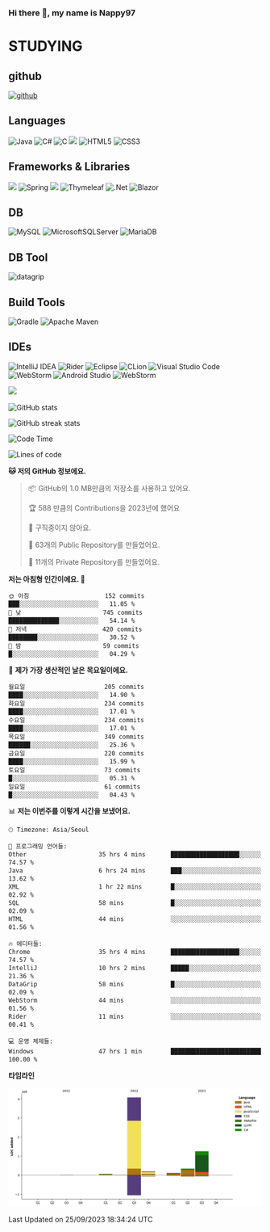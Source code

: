 ### Hi there 👋, my name is Nappy97

# STUDYING
## github
[<img src='https://cdn.jsdelivr.net/npm/simple-icons@3.0.1/icons/github.svg' alt='github' height='40'>](https://github.com/Nappy97)  

## Languages
![Java](https://img.shields.io/badge/java-%23ED8B00.svg?style=for-the-badge&logo=openjdk&logoColor=white) ![C#](https://img.shields.io/badge/c%23-%23239120.svg?style=for-the-badge&logo=c-sharp&logoColor=white) ![C](https://img.shields.io/badge/c-%2300599C.svg?style=for-the-badge&logo=c&logoColor=white) <img src="https://img.shields.io/badge/javascript-F7DF1E?style=for-the-badge&logo=javascript&logoColor=black"> ![HTML5](https://img.shields.io/badge/html5-%23E34F26.svg?style=for-the-badge&logo=html5&logoColor=white) ![CSS3](https://img.shields.io/badge/css3-%231572B6.svg?style=for-the-badge&logo=css3&logoColor=white)

## Frameworks & Libraries
<img src="https://img.shields.io/badge/bootstrap-7952B3?style=for-the-badge&logo=bootstrap&logoColor=white"> ![Spring](https://img.shields.io/badge/spring-%236DB33F.svg?style=for-the-badge&logo=spring&logoColor=white) <img src="https://img.shields.io/badge/jQuery-0769AD?style=for-the-badge&logo=jquery&logoColor=white"> ![Thymeleaf](https://img.shields.io/badge/Thymeleaf-%23005C0F.svg?style=for-the-badge&logo=Thymeleaf&logoColor=white) ![.Net](https://img.shields.io/badge/.NET-5C2D91?style=for-the-badge&logo=.net&logoColor=white) ![Blazor](https://img.shields.io/badge/blazor-%235C2D91.svg?style=for-the-badge&logo=blazor&logoColor=white)

## DB
![MySQL](https://img.shields.io/badge/mysql-%2300f.svg?style=for-the-badge&logo=mysql&logoColor=white) ![MicrosoftSQLServer](https://img.shields.io/badge/Microsoft%20SQL%20Server-CC2927?style=for-the-badge&logo=microsoft%20sql%20server&logoColor=white) ![MariaDB](https://img.shields.io/badge/MariaDB-003545?style=for-the-badge&logo=mariadb&logoColor=white)

## DB Tool
![datagrip](https://img.shields.io/badge/datagrip-9681EB?style=flat&logo=datagrip)

## Build Tools
![Gradle](https://img.shields.io/badge/Gradle-02303A.svg?style=for-the-badge&logo=Gradle&logoColor=white) ![Apache Maven](https://img.shields.io/badge/Apache%20Maven-C71A36?style=for-the-badge&logo=Apache%20Maven&logoColor=white)

## IDEs
![IntelliJ IDEA](https://img.shields.io/badge/IntelliJIDEA-000000.svg?style=for-the-badge&logo=intellij-idea&logoColor=white) ![Rider](https://img.shields.io/badge/Rider-000000.svg?style=for-the-badge&logo=Rider&logoColor=white&color=black&labelColor=crimson) ![Eclipse](https://img.shields.io/badge/Eclipse-FE7A16.svg?style=for-the-badge&logo=Eclipse&logoColor=white) ![CLion](https://img.shields.io/badge/CLion-black?style=for-the-badge&logo=clion&logoColor=white) ![Visual Studio Code](https://img.shields.io/badge/Visual%20Studio%20Code-0078d7.svg?style=for-the-badge&logo=visual-studio-code&logoColor=white) ![WebStorm](https://img.shields.io/badge/webstorm-143?style=for-the-badge&logo=webstorm&logoColor=white&color=black) ![Android Studio](https://img.shields.io/badge/Android%20Studio-3DDC84.svg?style=for-the-badge&logo=android-studio&logoColor=white) ![WebStorm](https://img.shields.io/badge/webstorm-143?style=for-the-badge&logo=webstorm&logoColor=white&color=black)

<div>
  <img  src="https://github-readme-stats.vercel.app/api/top-langs/?username=Nappy97&langs_count=8&exclude_repo=Example-deep-learning-from-scratch&layout=compact&line_height=24&hide_border=true&title_color=d88e82&card_width=280">
<div>
  
![GitHub stats](https://github-readme-stats.vercel.app/api?username=Nappy97&show_icons=true)  

![GitHub streak stats](https://github-readme-streak-stats.herokuapp.com/?user=Nappy97)  

<!--START_SECTION:waka-->
![Code Time](http://img.shields.io/badge/Code%20Time-737%20hrs%2033%20mins-blue)

![Lines of code](https://img.shields.io/badge/%EC%A0%80%EB%8A%94%20%EC%97%AC%ED%83%9C%EA%B9%8C%EC%A7%80%20-6.0%20million%20%EC%A4%84%EC%9D%98%20%EC%BD%94%EB%93%9C%EB%A5%BC%20%EC%9E%91%EC%84%B1%ED%96%88%EC%96%B4%EC%9A%94.-blue)

**🐱 저의 GitHub 정보에요.** 

> 📦 GitHub의 1.0 MB만큼의 저장소를 사용하고 있어요. 
 > 
> 🏆 588 만큼의 Contributions을 2023년에 했어요
 > 
> 🚫 구직중이지 않아요.
 > 
> 📜 63개의 Public Repository를 만들었어요. 
 > 
> 🔑 11개의 Private Repository를 만들었어요. 
 > 
**저는 아침형 인간이에요. 🐤** 

```text
🌞 아침                     152 commits         ███░░░░░░░░░░░░░░░░░░░░░░   11.05 % 
🌆 낮　                     745 commits         ██████████████░░░░░░░░░░░   54.14 % 
🌃 저녁                     420 commits         ████████░░░░░░░░░░░░░░░░░   30.52 % 
🌙 밤　                     59 commits          █░░░░░░░░░░░░░░░░░░░░░░░░   04.29 % 
```
📅 **제가 가장 생산적인 날은 목요일이에요.** 

```text
월요일                      205 commits         ████░░░░░░░░░░░░░░░░░░░░░   14.90 % 
화요일                      234 commits         ████░░░░░░░░░░░░░░░░░░░░░   17.01 % 
수요일                      234 commits         ████░░░░░░░░░░░░░░░░░░░░░   17.01 % 
목요일                      349 commits         ██████░░░░░░░░░░░░░░░░░░░   25.36 % 
금요일                      220 commits         ████░░░░░░░░░░░░░░░░░░░░░   15.99 % 
토요일                      73 commits          █░░░░░░░░░░░░░░░░░░░░░░░░   05.31 % 
일요일                      61 commits          █░░░░░░░░░░░░░░░░░░░░░░░░   04.43 % 
```


📊 **저는 이번주를 이렇게 시간을 보냈어요.** 

```text
🕑︎ Timezone: Asia/Seoul

💬 프로그래밍 언어들: 
Other                    35 hrs 4 mins       ███████████████████░░░░░░   74.57 % 
Java                     6 hrs 24 mins       ███░░░░░░░░░░░░░░░░░░░░░░   13.62 % 
XML                      1 hr 22 mins        █░░░░░░░░░░░░░░░░░░░░░░░░   02.92 % 
SQL                      58 mins             █░░░░░░░░░░░░░░░░░░░░░░░░   02.09 % 
HTML                     44 mins             ░░░░░░░░░░░░░░░░░░░░░░░░░   01.56 % 

🔥 에디터들: 
Chrome                   35 hrs 4 mins       ███████████████████░░░░░░   74.57 % 
IntelliJ                 10 hrs 2 mins       █████░░░░░░░░░░░░░░░░░░░░   21.36 % 
DataGrip                 58 mins             █░░░░░░░░░░░░░░░░░░░░░░░░   02.09 % 
WebStorm                 44 mins             ░░░░░░░░░░░░░░░░░░░░░░░░░   01.56 % 
Rider                    11 mins             ░░░░░░░░░░░░░░░░░░░░░░░░░   00.41 % 

💻 운영 체제들: 
Windows                  47 hrs 1 min        █████████████████████████   100.00 % 
```

**타임라인**

![Lines of Code chart](https://raw.githubusercontent.com/Nappy97/Nappy97/main/assets/bar_graph.png)


 Last Updated on 25/09/2023 18:34:24 UTC
<!--END_SECTION:waka-->
